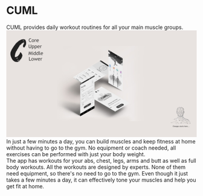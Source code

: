 # CUML
CUML provides daily workout routines for all your main muscle groups.
![alt text](https://github.com/sathish30r/CUML/blob/master/app/src/main/res/drawable/cumlWallpaper2.jpg?raw=true)
In just a few minutes a day, you can build muscles and keep fitness at home without having to go to the gym. No equipment or coach needed, all exercises can be performed with just your body weight.  
The app has workouts for your abs, chest, legs, arms and butt as well as full body workouts. All the workouts are designed by experts. None of them need equipment, so there's no need to go to the gym. Even though it just takes a few minutes a day, it can effectively tone your muscles and help you get fit at home.
